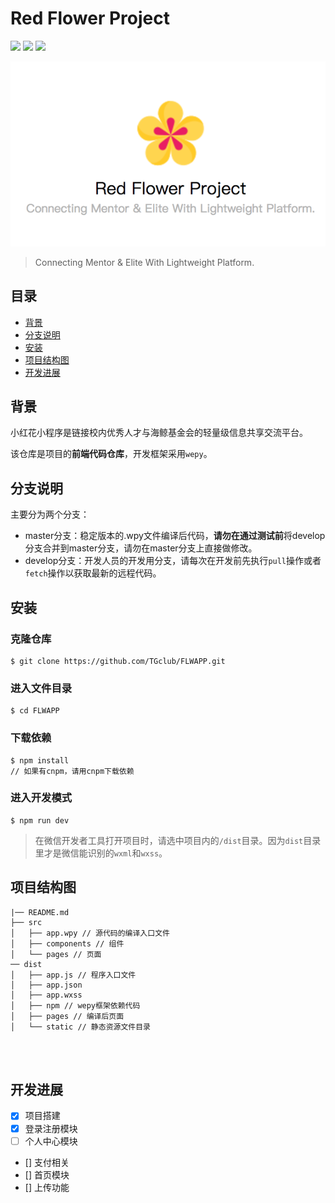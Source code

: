 # Red Flower Project

![](https://img.shields.io/badge/eslint-standard-green.svg)
![](https://img.shields.io/badge/wepy-framework-brightgreen.svg)
![](https://img.shields.io/badge/CTG-created-brightgreen.svg)

![](board.png)

> Connecting Mentor & Elite With Lightweight Platform.

## 目录
* [背景](#背景)
* [分支说明](#分支说明)
* [安装](#安装)
* [项目结构图](#项目结构图)
* [开发进展](#开发进展)

## 背景

小红花小程序是链接校内优秀人才与海鲸基金会的轻量级信息共享交流平台。

该仓库是项目的**前端代码仓库**，开发框架采用`wepy`。

## 分支说明

主要分为两个分支：

* master分支：稳定版本的.wpy文件编译后代码，**请勿在通过测试前**将develop分支合并到master分支，请勿在master分支上直接做修改。
* develop分支：开发人员的开发用分支，请每次在开发前先执行`pull`操作或者`fetch`操作以获取最新的远程代码。

## 安装

### 克隆仓库

```
$ git clone https://github.com/TGclub/FLWAPP.git
```

### 进入文件目录

```
$ cd FLWAPP
```

### 下载依赖

```
$ npm install
// 如果有cnpm，请用cnpm下载依赖
```

### 进入开发模式

```
$ npm run dev
```

> 在微信开发者工具打开项目时，请选中项目内的`/dist`目录。因为`dist`目录里才是微信能识别的`wxml`和`wxss`。

## 项目结构图

```
|── README.md
├── src
│   ├── app.wpy // 源代码的编译入口文件
│   ├── components // 组件
│   └── pages // 页面
── dist
│   ├── app.js // 程序入口文件
│   ├── app.json
│   ├── app.wxss
│   ├── npm // wepy框架依赖代码
│   ├── pages // 编译后页面
│   └── static // 静态资源文件目录




```

## 开发进展

- [x] 项目搭建
- [x] 登录注册模块
- [ ] 个人中心模块
- [] 支付相关
- [] 首页模块
- [] 上传功能
